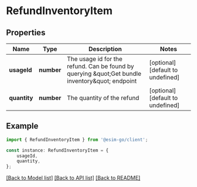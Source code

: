# RefundInventoryItem


## Properties

Name | Type | Description | Notes
------------ | ------------- | ------------- | -------------
**usageId** | **number** | The usage id for the refund. Can be found by querying \&quot;Get bundle inventory\&quot; endpoint | [optional] [default to undefined]
**quantity** | **number** | The quantity of the refund | [optional] [default to undefined]

## Example

```typescript
import { RefundInventoryItem } from '@esim-go/client';

const instance: RefundInventoryItem = {
    usageId,
    quantity,
};
```

[[Back to Model list]](../README.md#documentation-for-models) [[Back to API list]](../README.md#documentation-for-api-endpoints) [[Back to README]](../README.md)
